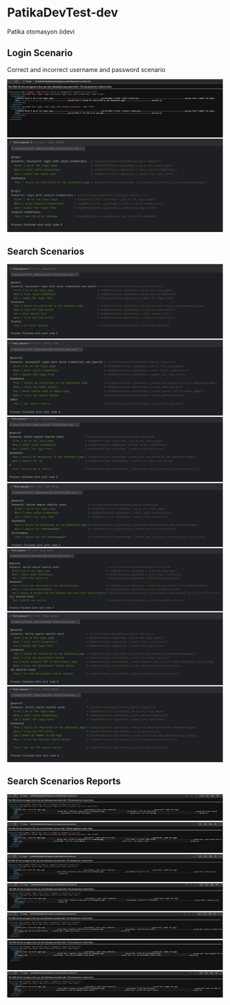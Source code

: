# PatikaDevTest-dev
Patika otomasyon ödevi

##  Login Scenario
Correct and incorrect username and password scenario


![github](pictures/LoginReport.PNG)
![github](pictures/Login.PNG)


##  Search Scenarios
![github](pictures/search1.PNG)
![github](pictures/search2.PNG)
![github](pictures/search3.PNG)
![github](pictures/search4.PNG)
![github](pictures/search5.PNG)
![github](pictures/search6.PNG)
![github](pictures/search7.PNG)

## Search Scenarios Reports
![github](pictures/search1Report.PNG)
![github](pictures/search2Report.PNG)
![github](pictures/search3Report.PNG)
![github](pictures/search4Report.PNG)
![github](pictures/search5Report.PNG)
![github](pictures/search6Report.PNG)
![github](pictures/search7Report.PNG)


